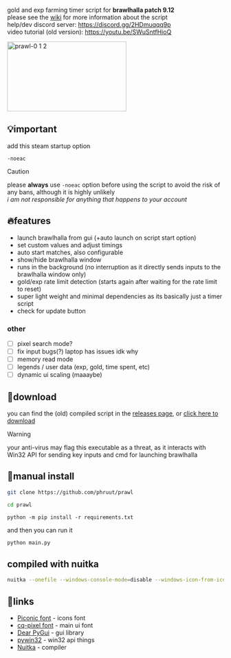 gold and exp farming timer script for **brawlhalla patch 9.12**\
please see the [wiki](https://github.com/phruut/prawl/wiki) for more information about the script\
help/dev discord server: https://discord.gg/2HDmuqqq9p  
video tutorial (old version): https://youtu.be/SWuSntfHioQ

<img width="277" height="162" alt="prawl-0 1 2" src="https://github.com/user-attachments/assets/54e57536-92c7-47cb-8fcb-43ab7b868dcd" />

## 💡important
add this steam startup option
```
-noeac
```
> [!caution]
> please **always** use `-noeac` option before using the script to avoid the risk of any bans, although it is highly unlikely\
> _i am not responsible for anything that happens to your account_

## 🔥features
- launch brawlhalla from gui (+auto launch on script start option)
- set custom values and adjust timings
- auto start matches, also configurable
- show/hide brawlhalla window
- runs in the background (no interruption as it directly sends inputs to the brawlhalla window only)
- gold/exp rate limit detection (starts again after waiting for the rate limit to reset)
- super light weight and minimal dependencies as its basically just a timer script
- check for update button

### other
- [ ] pixel search mode?
- [ ] fix input bugs(?) laptop has issues idk why
- [ ] memory read mode
- [ ] legends / user data (exp, gold, time spent, etc)
- [ ] dynamic ui scaling (maaaybe)

## 🔎download
you can find the (old) compiled script in the [releases page](https://github.com/phruut/prawl/releases), or [click here to download](https://github.com/phruut/prawl/releases/download/241209/farm_1209.exe)
> [!warning]
> your anti-virus may flag this executable as a threat, as it interacts with Win32 API for sending key inputs and cmd for launching brawlhalla

## 🚀manual install
```bash
git clone https://github.com/phruut/prawl
```
```bash
cd prawl
```
```Pip Requirements
python -m pip install -r requirements.txt
```
and then you can run it
```bash
python main.py
```

## compiled with nuitka
```bash
nuitka --onefile --windows-console-mode=disable --windows-icon-from-ico=res\praw-app.ico main.py
```

## 🔗links
- [Piconic font](https://www.pentacom.jp/pentacom/bitfontmaker2/gallery/?id=9261) - icons font
- [cq-pixel font](https://github.com/cpuQ) -  main ui font
- [Dear PyGui](https://github.com/hoffstadt/DearPyGui) - gui library
- [pywin32](https://github.com/mhammond/pywin32) - win32 api things
- [Nuitka](https://github.com/Nuitka/Nuitka) - compiler
